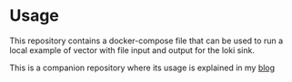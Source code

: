 # Usage

This repository contains a docker-compose file that can be used to run a local example of vector with file input and output for the loki sink.

This is a companion repository where its usage is explained in my [blog](https://ilhicas.com/2023/01/29/Using-vector-to-centralize-logs-in-loki.html)

